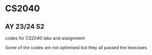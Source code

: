 # CS2040 
## AY 23/24 S2
codes for CS2040 labs and assignment

Some of the codes are not optimised but they all passed the testcases
